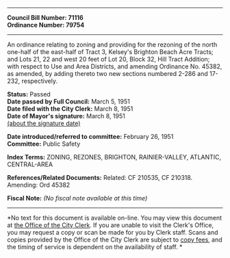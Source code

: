 * * * * *  
  
**Council Bill Number: [](#h0)[](#h2)71116**   
**Ordinance Number: 79754**  
  
* * * * *  
  
An ordinance relating to zoning and providing for the rezoning of the north one-half of the east-half of Tract 3, Kelsey's Brighton Beach Acre Tracts; and Lots 21, 22 and west 20 feet of Lot 20, Block 32, Hill Tract Addition; with respect to Use and Area Districts, and amending Ordinance No. 45382, as amended, by adding thereto two new sections numbered 2-286 and 17-232, respectively.  
  
**Status:** Passed   
**Date passed by Full Council:** March 5, 1951   
**Date filed with the City Clerk:** March 8, 1951   
**Date of Mayor's signature:** March 8, 1951   
[(about the signature date)](/~public/approvaldate.htm)   
  
  
**Date introduced/referred to committee:** February 26, 1951   
**Committee:** Public Safety   
  
**Index Terms:** ZONING, REZONES, BRIGHTON, RAINIER-VALLEY, ATLANTIC, CENTRAL-AREA  
  
**References/Related Documents:** Related: CF 210535, CF 210318. Amending: Ord 45382  
  
**Fiscal Note:** *(No fiscal note available at this time)*  
  
* * * * *  
  
*No text for this document is available on-line. You may view this document at [the Office of the City Clerk](http://www.seattle.gov/leg/clerk/contactUs.htm). If you are unable to visit the Clerk's Office, you may request a copy or scan be made for you by Clerk staff. Scans and copies provided by the Office of the City Clerk are subject to [copy fees](http://clerk.seattle.gov/~public/clerkfees.htm), and the timing of service is dependent on the availability of staff. *  
  
  
